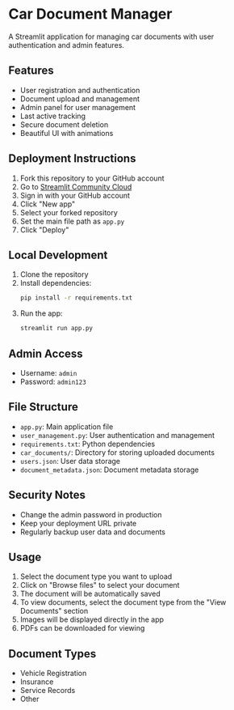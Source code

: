 # Car Document Manager

A Streamlit application for managing car documents with user authentication and admin features.

## Features

- User registration and authentication
- Document upload and management
- Admin panel for user management
- Last active tracking
- Secure document deletion
- Beautiful UI with animations

## Deployment Instructions

1. Fork this repository to your GitHub account
2. Go to [Streamlit Community Cloud](https://streamlit.io/cloud)
3. Sign in with your GitHub account
4. Click "New app"
5. Select your forked repository
6. Set the main file path as `app.py`
7. Click "Deploy"

## Local Development

1. Clone the repository
2. Install dependencies:
   ```bash
   pip install -r requirements.txt
   ```
3. Run the app:
   ```bash
   streamlit run app.py
   ```

## Admin Access

- Username: `admin`
- Password: `admin123`

## File Structure

- `app.py`: Main application file
- `user_management.py`: User authentication and management
- `requirements.txt`: Python dependencies
- `car_documents/`: Directory for storing uploaded documents
- `users.json`: User data storage
- `document_metadata.json`: Document metadata storage

## Security Notes

- Change the admin password in production
- Keep your deployment URL private
- Regularly backup user data and documents

## Usage

1. Select the document type you want to upload
2. Click on "Browse files" to select your document
3. The document will be automatically saved
4. To view documents, select the document type from the "View Documents" section
5. Images will be displayed directly in the app
6. PDFs can be downloaded for viewing

## Document Types

- Vehicle Registration
- Insurance
- Service Records
- Other 